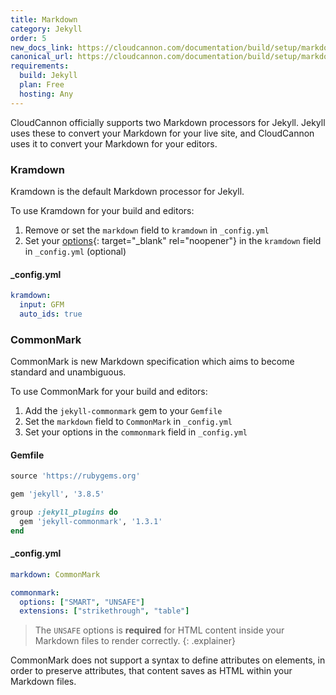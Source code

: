 ```yaml
---
title: Markdown
category: Jekyll
order: 5
new_docs_link: https://cloudcannon.com/documentation/build/setup/markdown/
canonical_url: https://cloudcannon.com/documentation/build/setup/markdown/
requirements:
  build: Jekyll
  plan: Free
  hosting: Any
---
```


CloudCannon officially supports two Markdown processors for Jekyll. Jekyll uses these to convert your Markdown for your live site, and CloudCannon uses it to convert your Markdown for your editors.

### Kramdown

Kramdown is the default Markdown processor for Jekyll.

To use Kramdown for your build and editors:

1. Remove or set the `markdown` field to `kramdown` in `_config.yml`
2. Set your [options](https://kramdown.gettalong.org/options.html){: target="_blank" rel="noopener"} in the `kramdown` field in `_config.yml` (optional)

#### _config.yml

~~~yaml
kramdown:
  input: GFM
  auto_ids: true
~~~

### CommonMark

CommonMark is new Markdown specification which aims to become standard and unambiguous.

To use CommonMark for your build and editors:

1. Add the `jekyll-commonmark` gem to your `Gemfile`
2. Set the `markdown` field to `CommonMark` in `_config.yml`
3. Set your options in the `commonmark` field in `_config.yml`

#### Gemfile

~~~ruby
source 'https://rubygems.org'

gem 'jekyll', '3.8.5'

group :jekyll_plugins do
  gem 'jekyll-commonmark', '1.3.1'
end
~~~

#### _config.yml

~~~yaml
markdown: CommonMark

commonmark:
  options: ["SMART", "UNSAFE"]
  extensions: ["strikethrough", "table"]
~~~

> The `UNSAFE` options is **required** for HTML content inside your Markdown files to render correctly.
{: .explainer}

CommonMark does not support a syntax to define attributes on elements, in order to preserve attributes, that content saves as HTML within your Markdown files.
